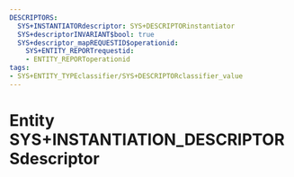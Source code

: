 ```yaml
---
DESCRIPTORS:
  SYS+INSTANTIATORdescriptor: SYS+DESCRIPTORinstantiator
  SYS+descriptorINVARIANT$bool: true
  SYS+descriptor_mapREQUESTID$operationid:
    SYS+ENTITY_REPORTrequestid:
    - ENTITY_REPORToperationid
tags:
- SYS+ENTITY_TYPEclassifier/SYS+DESCRIPTORclassifier_value
---
```

# Entity SYS+INSTANTIATION_DESCRIPTORSdescriptor


